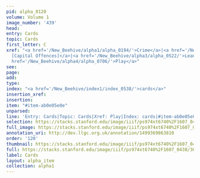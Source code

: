 ```yaml
---
pid: alpha_0120
volume: Volume 1
image_number: '439'
head: 
entry: Cards
topic: Cards
first_letter: C
xref: "<a href='/New_Beehive/alpha1/alpha_0194/'>Crime</a>|<a href='/New_Beehive/toc_vol2/toc2_144/'>638
  [Capital Offences]</a>|<a href='/New_Beehive/alpha3/alpha_0522/'>Leader</a>|<a href='/New_Beehive/alpha2/alpha_0399/'>Hat</a>|<a
  href='/New_Beehive/alpha4/alpha_0706/'>Play</a>"
see: 
page: 
add: 
type: 
index: "<a href='/New_Beehive/index1/index_0538/'>cards</a>"
insertion_xref: 
insertion: 
item: "#item-ab0e05e0e"
unparsed: 
line: 'Entry: Cards|Topic: Cards|Xref: Play|Index: cards|#item-ab0e05e0e'
selection: https://stacks.stanford.edu/image/iiif/ps974xt6740%2F1607_0438/300,4065,3178,347/full/0/default.jpg
full_image: https://stacks.stanford.edu/image/iiif/ps974xt6740%2F1607_0438/full/full/0/default.jpg
annotation_uri: http://dev.llgc.org.uk/annotation/1499369863810
order: '120'
thumbnail: https://stacks.stanford.edu/image/iiif/ps974xt6740%2F1607_0438/300,4065,600,180/250,/0/default.jpg
full: https://stacks.stanford.edu/image/iiif/ps974xt6740%2F1607_0438/300,4065,3178,347/full/0/default.jpg
label: Cards
layout: alpha_item
collection: alpha1
---
```

